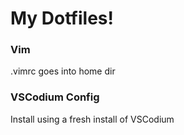 # My Dotfiles!

### Vim
.vimrc goes into home dir


### VSCodium Config
Install using a fresh install of VSCodium
